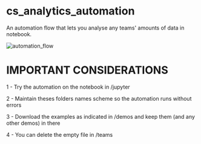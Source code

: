 # cs_analytics_automation
An automation flow that lets you analyse any teams' amounts of data in notebook.


![automation_flow](https://github.com/user-attachments/assets/339192cb-a050-4199-9a07-af8937340e65)

# IMPORTANT CONSIDERATIONS

1 - Try the automation on the notebook in /jupyter

2 - Maintain theses folders names scheme so the automation runs without errors

3 - Download the examples as indicated in /demos and keep them (and any other demos) in there

4 - You can delete the empty file in /teams
